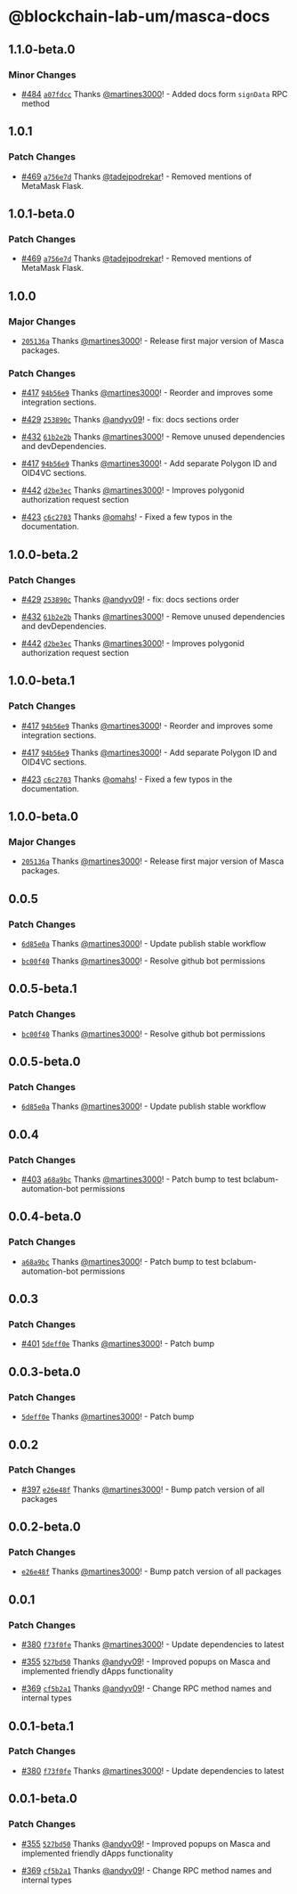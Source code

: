 # @blockchain-lab-um/masca-docs

## 1.1.0-beta.0

### Minor Changes

- [#484](https://github.com/blockchain-lab-um/masca/pull/484) [`a07fdcc`](https://github.com/blockchain-lab-um/masca/commit/a07fdcc07e90ba949def10bbcac6b12fbe42e4c0) Thanks [@martines3000](https://github.com/martines3000)! - Added docs form `signData` RPC method

## 1.0.1

### Patch Changes

- [#469](https://github.com/blockchain-lab-um/masca/pull/469) [`a756e7d`](https://github.com/blockchain-lab-um/masca/commit/a756e7d9a1df075172cc4965855d156377e6deed) Thanks [@tadejpodrekar](https://github.com/tadejpodrekar)! - Removed mentions of MetaMask Flask.

## 1.0.1-beta.0

### Patch Changes

- [#469](https://github.com/blockchain-lab-um/masca/pull/469) [`a756e7d`](https://github.com/blockchain-lab-um/masca/commit/a756e7d9a1df075172cc4965855d156377e6deed) Thanks [@tadejpodrekar](https://github.com/tadejpodrekar)! - Removed mentions of MetaMask Flask.

## 1.0.0

### Major Changes

- [`205136a`](https://github.com/blockchain-lab-um/masca/commit/205136a5e7ceaa39d7dbcbf9c5ef41c255639262) Thanks [@martines3000](https://github.com/martines3000)! - Release first major version of Masca packages.

### Patch Changes

- [#417](https://github.com/blockchain-lab-um/masca/pull/417) [`94b56e9`](https://github.com/blockchain-lab-um/masca/commit/94b56e9c813bfc9d19f995fe0d6a11f9ce52c5ba) Thanks [@martines3000](https://github.com/martines3000)! - Reorder and improves some integration sections.

- [#429](https://github.com/blockchain-lab-um/masca/pull/429) [`253890c`](https://github.com/blockchain-lab-um/masca/commit/253890c526dee17a89cb66bba52ebbef83f558cb) Thanks [@andyv09](https://github.com/andyv09)! - fix: docs sections order

- [#432](https://github.com/blockchain-lab-um/masca/pull/432) [`61b2e2b`](https://github.com/blockchain-lab-um/masca/commit/61b2e2bc4be171bf827dc9412951579de75fa5bc) Thanks [@martines3000](https://github.com/martines3000)! - Remove unused dependencies and devDependencies.

- [#417](https://github.com/blockchain-lab-um/masca/pull/417) [`94b56e9`](https://github.com/blockchain-lab-um/masca/commit/94b56e9c813bfc9d19f995fe0d6a11f9ce52c5ba) Thanks [@martines3000](https://github.com/martines3000)! - Add separate Polygon ID and OID4VC sections.

- [#442](https://github.com/blockchain-lab-um/masca/pull/442) [`d2be3ec`](https://github.com/blockchain-lab-um/masca/commit/d2be3ec9e334309b487ae61ae509b814fafdce23) Thanks [@martines3000](https://github.com/martines3000)! - Improves polygonid authorization request section

- [#423](https://github.com/blockchain-lab-um/masca/pull/423) [`c6c2703`](https://github.com/blockchain-lab-um/masca/commit/c6c270377a65387f928ea4b1089fc25b1699e85d) Thanks [@omahs](https://github.com/omahs)! - Fixed a few typos in the documentation.

## 1.0.0-beta.2

### Patch Changes

- [#429](https://github.com/blockchain-lab-um/masca/pull/429) [`253890c`](https://github.com/blockchain-lab-um/masca/commit/253890c526dee17a89cb66bba52ebbef83f558cb) Thanks [@andyv09](https://github.com/andyv09)! - fix: docs sections order

- [#432](https://github.com/blockchain-lab-um/masca/pull/432) [`61b2e2b`](https://github.com/blockchain-lab-um/masca/commit/61b2e2bc4be171bf827dc9412951579de75fa5bc) Thanks [@martines3000](https://github.com/martines3000)! - Remove unused dependencies and devDependencies.

- [#442](https://github.com/blockchain-lab-um/masca/pull/442) [`d2be3ec`](https://github.com/blockchain-lab-um/masca/commit/d2be3ec9e334309b487ae61ae509b814fafdce23) Thanks [@martines3000](https://github.com/martines3000)! - Improves polygonid authorization request section

## 1.0.0-beta.1

### Patch Changes

- [#417](https://github.com/blockchain-lab-um/masca/pull/417) [`94b56e9`](https://github.com/blockchain-lab-um/masca/commit/94b56e9c813bfc9d19f995fe0d6a11f9ce52c5ba) Thanks [@martines3000](https://github.com/martines3000)! - Reorder and improves some integration sections.

- [#417](https://github.com/blockchain-lab-um/masca/pull/417) [`94b56e9`](https://github.com/blockchain-lab-um/masca/commit/94b56e9c813bfc9d19f995fe0d6a11f9ce52c5ba) Thanks [@martines3000](https://github.com/martines3000)! - Add separate Polygon ID and OID4VC sections.

- [#423](https://github.com/blockchain-lab-um/masca/pull/423) [`c6c2703`](https://github.com/blockchain-lab-um/masca/commit/c6c270377a65387f928ea4b1089fc25b1699e85d) Thanks [@omahs](https://github.com/omahs)! - Fixed a few typos in the documentation.

## 1.0.0-beta.0

### Major Changes

- [`205136a`](https://github.com/blockchain-lab-um/masca/commit/205136a5e7ceaa39d7dbcbf9c5ef41c255639262) Thanks [@martines3000](https://github.com/martines3000)! - Release first major version of Masca packages.

## 0.0.5

### Patch Changes

- [`6d85e0a`](https://github.com/blockchain-lab-um/masca/commit/6d85e0a338afc8838d219542a079587b9d13e053) Thanks [@martines3000](https://github.com/martines3000)! - Update publish stable workflow

- [`bc00f40`](https://github.com/blockchain-lab-um/masca/commit/bc00f40f616692bf267564479bd02c499c31f1a2) Thanks [@martines3000](https://github.com/martines3000)! - Resolve github bot permissions

## 0.0.5-beta.1

### Patch Changes

- [`bc00f40`](https://github.com/blockchain-lab-um/masca/commit/bc00f40f616692bf267564479bd02c499c31f1a2) Thanks [@martines3000](https://github.com/martines3000)! - Resolve github bot permissions

## 0.0.5-beta.0

### Patch Changes

- [`6d85e0a`](https://github.com/blockchain-lab-um/masca/commit/6d85e0a338afc8838d219542a079587b9d13e053) Thanks [@martines3000](https://github.com/martines3000)! - Update publish stable workflow

## 0.0.4

### Patch Changes

- [#403](https://github.com/blockchain-lab-um/masca/pull/403) [`a68a9bc`](https://github.com/blockchain-lab-um/masca/commit/a68a9bc4eedf65b62403ded901e68e425589cc9a) Thanks [@martines3000](https://github.com/martines3000)! - Patch bump to test bclabum-automation-bot permissions

## 0.0.4-beta.0

### Patch Changes

- [`a68a9bc`](https://github.com/blockchain-lab-um/masca/commit/a68a9bc4eedf65b62403ded901e68e425589cc9a) Thanks [@martines3000](https://github.com/martines3000)! - Patch bump to test bclabum-automation-bot permissions

## 0.0.3

### Patch Changes

- [#401](https://github.com/blockchain-lab-um/masca/pull/401) [`5deff0e`](https://github.com/blockchain-lab-um/masca/commit/5deff0e6b2371f944a103ee8ee5edd4b36f02ad9) Thanks [@martines3000](https://github.com/martines3000)! - Patch bump

## 0.0.3-beta.0

### Patch Changes

- [`5deff0e`](https://github.com/blockchain-lab-um/masca/commit/5deff0e6b2371f944a103ee8ee5edd4b36f02ad9) Thanks [@martines3000](https://github.com/martines3000)! - Patch bump

## 0.0.2

### Patch Changes

- [#397](https://github.com/blockchain-lab-um/masca/pull/397) [`e26e48f`](https://github.com/blockchain-lab-um/masca/commit/e26e48f43265ad880da109bda468c92cdd036f85) Thanks [@martines3000](https://github.com/martines3000)! - Bump patch version of all packages

## 0.0.2-beta.0

### Patch Changes

- [`e26e48f`](https://github.com/blockchain-lab-um/masca/commit/e26e48f43265ad880da109bda468c92cdd036f85) Thanks [@martines3000](https://github.com/martines3000)! - Bump patch version of all packages

## 0.0.1

### Patch Changes

- [#380](https://github.com/blockchain-lab-um/masca/pull/380) [`f73f0fe`](https://github.com/blockchain-lab-um/masca/commit/f73f0feccdec5ef62b9dec62abb1adaeb63b6be7) Thanks [@martines3000](https://github.com/martines3000)! - Update dependencies to latest

- [#355](https://github.com/blockchain-lab-um/masca/pull/355) [`527bd50`](https://github.com/blockchain-lab-um/masca/commit/527bd50b8d79a80f5637103975dbaebaf102a1e6) Thanks [@andyv09](https://github.com/andyv09)! - Improved popups on Masca and implemented friendly dApps functionality

- [#369](https://github.com/blockchain-lab-um/masca/pull/369) [`cf5b2a1`](https://github.com/blockchain-lab-um/masca/commit/cf5b2a13b997e819733e589c4f51be808d4d18b1) Thanks [@andyv09](https://github.com/andyv09)! - Change RPC method names and internal types

## 0.0.1-beta.1

### Patch Changes

- [#380](https://github.com/blockchain-lab-um/masca/pull/380) [`f73f0fe`](https://github.com/blockchain-lab-um/masca/commit/f73f0feccdec5ef62b9dec62abb1adaeb63b6be7) Thanks [@martines3000](https://github.com/martines3000)! - Update dependencies to latest

## 0.0.1-beta.0

### Patch Changes

- [#355](https://github.com/blockchain-lab-um/masca/pull/355) [`527bd50`](https://github.com/blockchain-lab-um/masca/commit/527bd50b8d79a80f5637103975dbaebaf102a1e6) Thanks [@andyv09](https://github.com/andyv09)! - Improved popups on Masca and implemented friendly dApps functionality

- [#369](https://github.com/blockchain-lab-um/masca/pull/369) [`cf5b2a1`](https://github.com/blockchain-lab-um/masca/commit/cf5b2a13b997e819733e589c4f51be808d4d18b1) Thanks [@andyv09](https://github.com/andyv09)! - Change RPC method names and internal types
